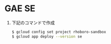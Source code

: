 # GAE SE

1. 下記のコマンドで作成

    ```sh
    $ gcloud config set project rhoboro-sandbox
    $ gcloud app deploy --version se
    ```

